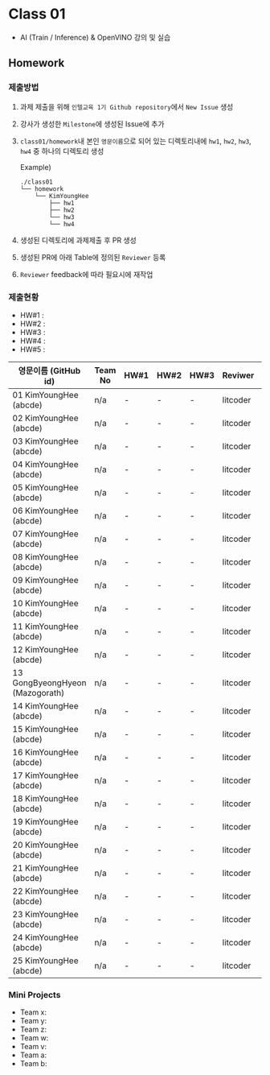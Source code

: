 # Class 01

* AI (Train / Inference) & OpenVINO 강의 및 실습

## Homework

### 제출방법

1. 과제 제출을 위해 `인텔교육 1기 Github repository`에서 `New Issue` 생성

2. 강사가 생성한 `Milestone`에 생성된 Issue에 추가 

3. `class01/homework`내 본인 `영문이름`으로 되어 있는 디렉토리내에 `hw1`, `hw2`, `hw3`, `hw4` 중 하나의 디렉토리 생성

    Example)
    ```
    ./class01
    └── homework
        └── KimYoungHee
            ├── hw1
            ├── hw2
            └── hw3
            └── hw4
    ```

4. 생성된 디렉토리에 과제제출 후 PR 생성

5. 생성된 PR에 아래 Table에 정의된 `Reviewer` 등록

6. `Reviewer` feedback에 따라 필요시에 재작업

### 제출현황

* HW#1 :
* HW#2 :
* HW#3 :
* HW#4 :
* HW#5 :

| 영문이름 (GitHub id)           | Team No | HW#1 | HW#2 | HW#3 | Reviwer | HW#4 | HW#5 | Reviewer |
|-------------------------------|---------|------|------|------|---------|------|------|----------|
| 01 KimYoungHee (abcde) | n/a | - | - | - | litcoder | - | - | - |
| 02 KimYoungHee (abcde) | n/a | - | - | - | litcoder | - | - | - |
| 03 KimYoungHee (abcde) | n/a | - | - | - | litcoder | - | - | - |
| 04 KimYoungHee (abcde) | n/a | - | - | - | litcoder | - | - | - |
| 05 KimYoungHee (abcde) | n/a | - | - | - | litcoder | - | - | - |
| 06 KimYoungHee (abcde) | n/a | - | - | - | litcoder | - | - | - |
| 07 KimYoungHee (abcde) | n/a | - | - | - | litcoder | - | - | - |
| 08 KimYoungHee (abcde) | n/a | - | - | - | litcoder | - | - | - |
| 09 KimYoungHee (abcde) | n/a | - | - | - | litcoder | - | - | - |
| 10 KimYoungHee (abcde) | n/a | - | - | - | litcoder | - | - | - |
| 11 KimYoungHee (abcde) | n/a | - | - | - | litcoder | - | - | - |
| 12 KimYoungHee (abcde) | n/a | - | - | - | litcoder | - | - | - |
| 13 GongByeongHyeon (Mazogorath) | n/a | - | - | - | litcoder | - | - | - |
| 14 KimYoungHee (abcde) | n/a | - | - | - | litcoder | - | - | - |
| 15 KimYoungHee (abcde) | n/a | - | - | - | litcoder | - | - | - |
| 16 KimYoungHee (abcde) | n/a | - | - | - | litcoder | - | - | - |
| 17 KimYoungHee (abcde) | n/a | - | - | - | litcoder | - | - | - |
| 18 KimYoungHee (abcde) | n/a | - | - | - | litcoder | - | - | - |
| 19 KimYoungHee (abcde) | n/a | - | - | - | litcoder | - | - | - |
| 20 KimYoungHee (abcde) | n/a | - | - | - | litcoder | - | - | - |
| 21 KimYoungHee (abcde) | n/a | - | - | - | litcoder | - | - | - |
| 22 KimYoungHee (abcde) | n/a | - | - | - | litcoder | - | - | - |
| 23 KimYoungHee (abcde) | n/a | - | - | - | litcoder | - | - | - |
| 24 KimYoungHee (abcde) | n/a | - | - | - | litcoder | - | - | - |
| 25 KimYoungHee (abcde) | n/a | - | - | - | litcoder | - | - | - |

### Mini Projects

* Team x:
* Team y:
* Team z:
* Team w:
* Team v:
* Team a:
* Team b:

